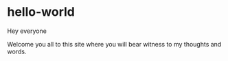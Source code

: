 # hello-world

Hey everyone

Welcome you all to this site where you will bear witness to my thoughts and words.
